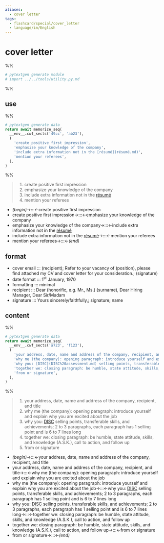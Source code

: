 ```yaml
---
aliases:
  - cover letter
tags:
  - flashcard/special/cover_letter
  - language/in/English
---
```


# cover letter

%%

```Python
# pytextgen generate module
# import ../../tools/utility.py.md
```

%%

## use

%%

```Python
# pytextgen generate data
return await memorize_seq(
  __env__.cwf_sects('49cc', 'ab23'),
  (
    'create positive first impression',
    'emphasize your knowledge of the company',
    'include extra information not in the [résumé](résumé.md)',
    'mention your referees',
  ),
)
```

%%

<!--pytextgen generate section="49cc"--><!-- The following content is generated at 2023-10-08T17:13:33.408871+08:00. Any edits will be overridden! -->

> 1. create positive first impression
> 2. emphasize your knowledge of the company
> 3. include extra information not in the [résumé](résumé.md)
> 4. mention your referees

<!--/pytextgen-->

<!--pytextgen generate section="ab23"--><!-- The following content is generated at 2024-01-04T20:17:57.909356+08:00. Any edits will be overridden! -->

- _(begin)_→:::←create positive first impression <!--SR:!2024-06-12,128,310!2024-10-27,290,330-->
- create positive first impression→:::←emphasize your knowledge of the company <!--SR:!2024-11-12,257,290!2024-09-30,269,330-->
- emphasize your knowledge of the company→:::←include extra information not in the [résumé](résumé.md) <!--SR:!2024-06-11,77,250!2024-07-16,112,270-->
- include extra information not in the [résumé](résumé.md)→:::←mention your referees <!--SR:!2024-10-07,195,270!2024-04-21,34,250-->
- mention your referees→:::←_(end)_ <!--SR:!2024-04-27,100,310!2024-05-19,92,250-->

<!--/pytextgen-->

## format

- cover email ::: (recipient); Refer to your vacancy of (position), please find attached <!--SR:!2024-03-31,16,318!2024-04-02,18,318-->
my CV and cover letter for your consideration.; (signature) <!--SR:!2024-04-18,124,290-->
- date format ::: 1<sup>st</sup> January, 1970 <!--SR:!2024-11-17,308,330!2024-04-03,19,318-->
- formatting ::: minimal <!--SR:!2024-04-06,115,290!2024-04-01,17,318-->
- recipient ::: Dear (honorific, e.g. Mr., Ms.) (surname), Dear Hiring Manager, Dear Sir/Madam <!--SR:!2024-07-02,182,310!2024-03-30,15,318-->
- signature ::: Yours sincerely/faithfully,; signature; name <!--SR:!2024-04-02,18,318!2024-04-01,17,318-->

## content

%%

```Python
# pytextgen generate data
return await memorize_seq(
  __env__.cwf_sects('a723', 'f123'),
  (
    'your address, date, name and address of the company, recipient, and title',
    'why me (the company): opening paragraph: introduce yourself and explain why you are excited about the job',
    'why you: [DISC](DISC%20assessment.md) selling points, transferable skills, and achievements; 2 to 3 paragraphs, each paragraph has 1 selling point and is 6 to 7 lines long',
    'together we: closing paragraph: be humble, state attitude, skills, and knowledge (A.S.K.), call to action, and follow up',
    'from or signature',
  ),
)
```

%%

<!--pytextgen generate section="a723"--><!-- The following content is generated at 2023-10-09T23:03:32.658566+08:00. Any edits will be overridden! -->

> 1. your address, date, name and address of the company, recipient, and title
> 2. why me (the company): opening paragraph: introduce yourself and explain why you are excited about the job
> 3. why you: [DISC](DISC%20assessment.md) selling points, transferable skills, and achievements; 2 to 3 paragraphs, each paragraph has 1 selling point and is 6 to 7 lines long
> 4. together we: closing paragraph: be humble, state attitude, skills, and knowledge (A.S.K.), call to action, and follow up
> 5. from or signature

<!--/pytextgen-->

<!--pytextgen generate section="f123"--><!-- The following content is generated at 2024-01-04T20:17:57.940249+08:00. Any edits will be overridden! -->

- _(begin)_→:::←your address, date, name and address of the company, recipient, and title <!--SR:!2024-10-16,212,250!2024-11-12,304,330-->
- your address, date, name and address of the company, recipient, and title→:::←why me (the company): opening paragraph: introduce yourself and explain why you are excited about the job <!--SR:!2024-06-11,166,310!2024-11-10,244,290-->
- why me (the company): opening paragraph: introduce yourself and explain why you are excited about the job→:::←why you: [DISC](DISC%20assessment.md) selling points, transferable skills, and achievements; 2 to 3 paragraphs, each paragraph has 1 selling point and is 6 to 7 lines long <!--SR:!2024-06-05,119,230!2024-04-02,69,270-->
- why you: [DISC](DISC%20assessment.md) selling points, transferable skills, and achievements; 2 to 3 paragraphs, each paragraph has 1 selling point and is 6 to 7 lines long→:::←together we: closing paragraph: be humble, state attitude, skills, and knowledge (A.S.K.), call to action, and follow up <!--SR:!2024-09-20,197,250!2024-10-06,223,270-->
- together we: closing paragraph: be humble, state attitude, skills, and knowledge (A.S.K.), call to action, and follow up→:::←from or signature <!--SR:!2024-06-15,170,310!2024-04-15,70,230-->
- from or signature→:::←_(end)_ <!--SR:!2024-09-20,261,330!2024-05-07,50,270-->

<!--/pytextgen-->
